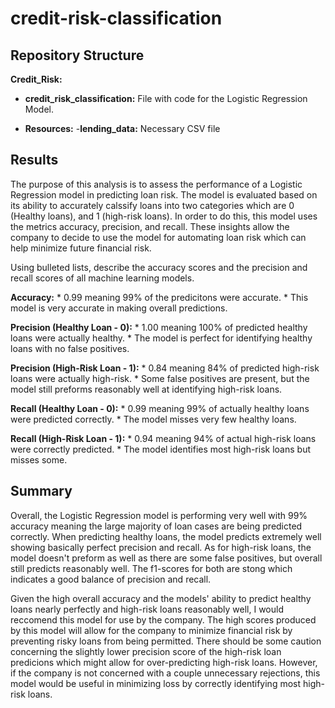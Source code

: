 # credit-risk-classification

## Repository Structure

**Credit_Risk:**
  - **credit_risk_classification:** File with code for the Logistic Regression Model.

  - **Resources:**
      -**lending_data:** Necessary CSV file


## Results

  The purpose of this analysis is to assess the performance of a Logistic Regression model in predicting loan risk. The model is evaluated based on its ability to accurately calssify loans into two categories which are 0 (Healthy loans), and 1 (high-risk loans). In order to do this, this model uses the metrics accuracy, precision, and recall. These insights allow the company to decide to use the model for automating loan risk which can help minimize future financial risk.

Using bulleted lists, describe the accuracy scores and the precision and recall scores of all machine learning models.

**Accuracy:**
    * 0.99 meaning 99% of the predicitons were accurate.
    * This model is very accurate in making overall predictions.

**Precision (Healthy Loan - 0):**
    * 1.00 meaning 100% of predicted healthy loans were actually healthy.
    * The model is perfect for identifying healthy loans with no false positives.
 
**Precision (High-Risk Loan - 1):**
    * 0.84 meaning 84% of predicted high-risk loans were actually high-risk.
    * Some false positives are present, but the model still preforms reasonably well at identifying high-risk loans.
 
**Recall (Healthy Loan - 0):**
    * 0.99 meaning 99% of actually healthy loans were predicted correctly.
    * The model misses very few healthy loans.

**Recall (High-Risk Loan - 1):**
    * 0.94 meaning 94% of actual high-risk loans were correctly predicted.
    * The model identifies most high-risk loans but misses some.

## Summary

  Overall, the Logistic Regression model is performing very well with 99% accuracy meaning the large majority of loan cases are being predicted correctly. When predicting healthy loans, the model predicts extremely well showing basically perfect precision and recall. As for high-risk loans, the model doesn't preform as well as there are some false positives, but overall still predicts reasonably well. The f1-scores for both are stong which indicates a good balance of precision and recall.

  Given the high overall accuracy and the models' ability to predict healthy loans nearly perfectly and high-risk loans reasonably well, I would reccomend this model for use by the company. The high scores produced by this model will allow for the company to minimize financial risk by preventing risky loans from being permitted. There should be some caution concerning the slightly lower precision score of the high-risk loan predicions which might allow for over-predicting high-risk loans. However, if the company is not concerned with a couple unnecessary rejections, this model would be useful in minimizing loss by correctly identifying most high-risk loans.
